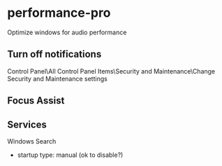 # performance-pro
Optimize windows for audio performance

## Turn off notifications
Control Panel\All Control Panel Items\Security and Maintenance\Change Security and Maintenance settings

## Focus Assist

## Services
Windows Search
* startup type: manual (ok to disable?)
